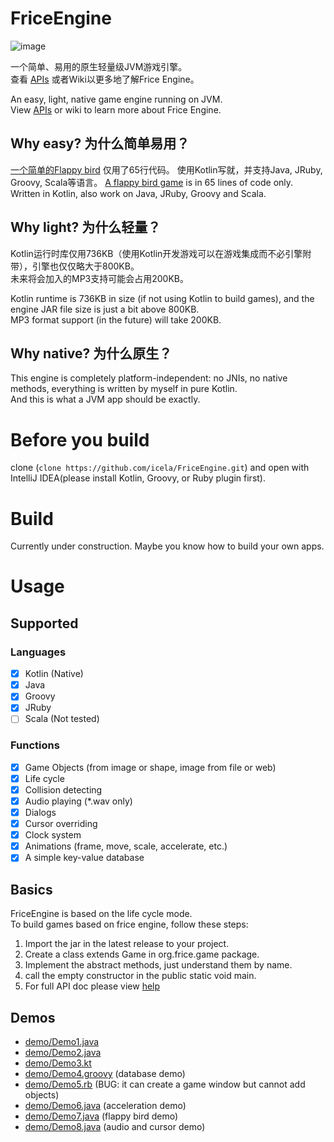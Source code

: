  # FriceEngine

![image](https://avatars1.githubusercontent.com/u/21008243)

一个简单、易用的原生轻量级JVM游戏引擎。<br/>
查看 [APIs](apis.md) 或者Wiki以更多地了解Frice Engine。

An easy, light, native game engine running on JVM.<br/>
View [APIs](apis.md) or wiki to learn more about Frice Engine.

## Why easy? 为什么简单易用？
[一个简单的Flappy bird](demo/Demo7.java) 仅用了65行代码。
使用Kotlin写就，并支持Java, JRuby, Groovy, Scala等语言。
[A flappy bird game](demo/Demo7.java) is in 65 lines of code only.<br/>
Written in Kotlin, also work on Java, JRuby, Groovy and Scala.

## Why light? 为什么轻量？
Kotlin运行时库仅用736KB（使用Kotlin开发游戏可以在游戏集成而不必引擎附带），引擎也仅仅略大于800KB。<br/>
未来将会加入的MP3支持可能会占用200KB。

Kotlin runtime is 736KB in size (if not using Kotlin to build games), and the engine JAR file size is just a bit above 800KB.<br/>
MP3 format support (in the future) will take 200KB.

## Why native? 为什么原生？
This engine is completely platform-independent: no JNIs, no native methods, everything is written by myself in pure Kotlin.<br/>
And this is what a JVM app should be exactly.

# Before you build
clone (`clone https://github.com/icela/FriceEngine.git`) and open with IntelliJ IDEA(please install Kotlin, Groovy, or Ruby plugin first).

# Build
Currently under construction. Maybe you know how to build your own apps.

# Usage

## Supported

### Languages
- [X] Kotlin (Native)
- [X] Java
- [X] Groovy
- [X] JRuby
- [ ] Scala (Not tested)

### Functions
- [X] Game Objects (from image or shape, image from file or web)
- [X] Life cycle
- [X] Collision detecting
- [X] Audio playing (*.wav only)
- [X] Dialogs
- [X] Cursor overriding
- [X] Clock system
- [X] Animations (frame, move, scale, accelerate, etc.)
- [X] A simple key-value database

## Basics
FriceEngine is based on the life cycle mode.<br/>
To build games based on frice engine, follow these steps:

1. Import the jar in the latest release to your project.
2. Create a class extends Game in org.frice.game package.
3. Implement the abstract methods, just understand them by name.
4. call the empty constructor in the public static void main.
5. For full API doc please view [help](help.md)

## Demos

- [demo/Demo1.java](demo/Demo1.java)
- [demo/Demo2.java](demo/Demo2.java)
- [demo/Demo3.kt](demo/Demo3.kt)
- [demo/Demo4.groovy](demo/Demo4.groovy) (database demo)
- [demo/Demo5.rb](demo/Demo5.rb) (BUG: it can create a game window but cannot add objects)
- [demo/Demo6.java](demo/Demo6.java) (acceleration demo)
- [demo/Demo7.java](demo/Demo7.java) (flappy bird demo)
- [demo/Demo8.java](demo/Demo8.java) (audio and cursor demo)
